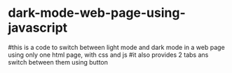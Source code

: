 # dark-mode-web-page-using-javascript
#this is a code to switch between light mode and dark mode in a web page using only one html page, with css and js
#it also provides 2 tabs ans switch between them using button 
